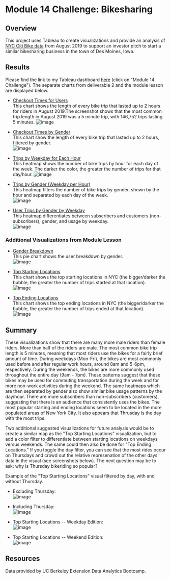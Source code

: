 # Module 14 Challenge: Bikesharing

## Overview  
This project uses Tableau to create visualizations and provide an analysis of [NYC Citi Bike data](https://s3.amazonaws.com/tripdata/index.html) from August 2019 to support an investor pitch to start a similar bikesharing business in the town of Des Moines, Iowa.

## Results
Please find the link to my Tableau dashboard [here](https://public.tableau.com/app/profile/madeleine4973) (click on "Module 14 Challenge"). The separate charts from deliverable 2 and the module lesson are displayed below.  
* [Checkout Times for Users](https://public.tableau.com/authoring/Module14Challenge_16326839417930/CheckoutTimesforUsers#1)   
This chart shows the length of every bike trip that lasted up to 2 hours for riders in August 2019.The screenshot shows that the most common trip length in August 2019 was a 5 minute trip, with 146,752 trips lasting 5 minutes.
![image](https://user-images.githubusercontent.com/86338416/134822950-c23fc12b-7ae0-4b44-b3c3-8387aabfbc2a.png)

* [Checkout Times by Gender](https://public.tableau.com/authoring/Module14Challenge_16326839417930/CheckoutTimesforUsers2#1)   
This chart show the length of every bike trip that lasted up to 2 hours, filtered by gender.  
![image](https://user-images.githubusercontent.com/86338416/134823292-af572902-7d2e-4e66-a7fe-dc157dafc445.png)  


* [Trips by Weekday for Each Hour](https://public.tableau.com/authoring/Module14Challenge_16326839417930/TripsbyWeekdayforEachHour#1)  
This heatmap shows the number of bike trips by hour for each day of the week. The darker the color, the greater the number of trips for that day/hour.
![image](https://user-images.githubusercontent.com/86338416/134823314-56c90b06-b589-4865-876f-d97890eacf67.png)


* [Trips by Gender (Weekday per Hour)](https://public.tableau.com/authoring/Module14Challenge_16326839417930/TripsbyGenderWeekdayperHour#1)  
This heatmap filters the number of bike trips by gender, shown by the hour and separated by each day of the week.  
![image](https://user-images.githubusercontent.com/86338416/134823326-ca6ceb58-56d6-4ed4-957c-f582fe22292c.png)  


* [User Trips by Gender by Weekday](https://public.tableau.com/authoring/Module14Challenge_16326839417930/UserTripsbyGenderbyWeekday#1)  
This heatmap differentiates between subscribers and customers (non-subscribers), gender, and usage by weekday.  
![image](https://user-images.githubusercontent.com/86338416/134823343-3330bcd0-a746-4c37-ac2e-24d10501dc72.png)  


### Additional Visualizations from Module Lesson
* [Gender Breakdown](https://public.tableau.com/authoring/Module14Challenge_16326839417930/GenderBreakdown#1)  
This pie chart shows the user breakdown by gender.  
![image](https://user-images.githubusercontent.com/86338416/134823353-72e942dd-ad4a-4faa-ae0f-af8df874c92f.png)

* [Top Starting Locations](https://public.tableau.com/authoring/Module14Challenge_16326839417930/TopStartingLocations#1)  
This chart shows the top starting locations in NYC (the bigger/darker the bubble, the greater the number of trips started at that location).  
![image](https://user-images.githubusercontent.com/86338416/134823395-5e03b3c3-e4e3-4e30-8869-0c2b8e9cff90.png)  

* [Top Ending Locations](https://public.tableau.com/authoring/Module14Challenge_16326839417930/TopEndingLocations#1)  
This chart shows the top ending locations in NYC (the bigger/darker the bubble, the greater the number of trips ended at that location).  
![image](https://user-images.githubusercontent.com/86338416/134823416-49d1f346-7232-4259-96bf-d9d20c972358.png)  


## Summary  
These visualizations show that there are many more male riders than female riders. More than half of the riders are male. The most common bike trip length is 5 minutes, meaning that most riders use the bikes for a fairly brief amount of time. During weekdays (Mon-Fri), the bikes are most commonly used before and after regular work hours, around 8am and 5-6pm, respectively. During the weekends, the bikes are more commonly used throughout the entire day (9am - 7pm). These patterns suggest that these bikes may be used for commuting transportation during the week and for more non-work activities during the weekend. The same heatmaps which are then separated by gender also show similar bike usage patterns by the day/hour. There are more subscribers than non-subscribers (customers), suggesting that there is an audience that consistently uses the bikes. The most popular starting and ending locations seem to be located in the more populated areas of New York City. It also appears that Thrusday is the day with the most trips.

Two additional suggested visualizations for future analysis would be to create a similar map as the "Top Starting Locations" visualization, but to add a color filter to differentiate between starting locations on weekdays versus weekends. The same could then also be done for "Top Ending Locations." If you toggle the day filter, you can see that the most rides occur on Thursdays and crowd out the relative represenation of the other days' data in the visual (see screenshots below). The next question may be to ask: why is Thursday bikeriding so popular?

Example of the "Top Starting Locations" visual filtered by day, with and without Thursday.  
* Excluding Thursday:   
![image](https://user-images.githubusercontent.com/86338416/134824050-dbaaf789-690a-4fea-84dd-c12396821438.png)  

* Including Thursday:  
![image](https://user-images.githubusercontent.com/86338416/134824081-bd5e1ac6-52a7-4192-9e4d-6479288661dd.png)  

* Top Starting Locations -- Weekday Edition:  
![image](https://user-images.githubusercontent.com/86338416/134824152-d09cfd29-f266-48e1-bfa0-cf7de1fc6ffa.png)

* Top Starting Locations -- Weekend Edition:  
![image](https://user-images.githubusercontent.com/86338416/134824136-5fc5bef1-dc47-4149-a922-a4ed5a6aa52e.png)  


## Resources
Data provided by UC Berkeley Extension Data Analytics Bootcamp.




